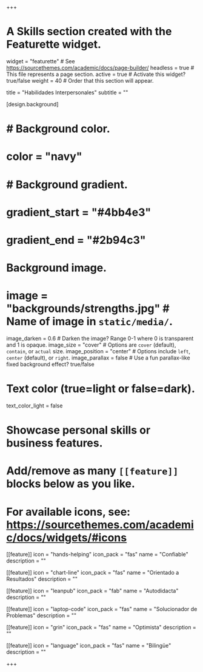 +++
# A Skills section created with the Featurette widget.
widget = "featurette"  # See https://sourcethemes.com/academic/docs/page-builder/
headless = true  # This file represents a page section.
active = true  # Activate this widget? true/false
weight = 40  # Order that this section will appear.

title = "Habilidades Interpersonales"
subtitle = ""


[design.background]
  # # Background color.
  # color = "navy"

  # # Background gradient.
  # gradient_start = "#4bb4e3"
  # gradient_end = "#2b94c3"

  # Background image.
  # image = "backgrounds/strengths.jpg"  # Name of image in `static/media/`.
  image_darken = 0.6  # Darken the image? Range 0-1 where 0 is transparent and 1 is opaque.
  image_size = "cover"  #  Options are `cover` (default), `contain`, or `actual` size.
  image_position = "center"  # Options include `left`, `center` (default), or `right`.
  image_parallax = false  # Use a fun parallax-like fixed background effect? true/false

  # Text color (true=light or false=dark).
  text_color_light = false

# Showcase personal skills or business features.
#
# Add/remove as many `[[feature]]` blocks below as you like.
#
# For available icons, see: https://sourcethemes.com/academic/docs/widgets/#icons

[[feature]]
  icon = "hands-helping"
  icon_pack = "fas"
  name = "Confiable"
  description = ""

[[feature]]
  icon = "chart-line"
  icon_pack = "fas"
  name = "Orientado a Resultados"
  description = ""

[[feature]]
  icon = "leanpub"
  icon_pack = "fab"
  name = "Autodidacta"
  description = ""

[[feature]]
  icon = "laptop-code"
  icon_pack = "fas"
  name = "Solucionador de Problemas"
  description = ""

[[feature]]
  icon = "grin"
  icon_pack = "fas"
  name = "Optimista"
  description = ""

[[feature]]
  icon = "language"
  icon_pack = "fas"
  name = "Bilingüe"
  description = ""

+++
